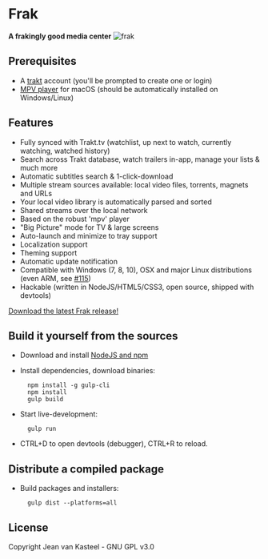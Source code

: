 # Frak

**A frakingly good media center**
![frak](https://user-images.githubusercontent.com/12599850/100279290-89ccc480-2f66-11eb-9281-ca575cfbfab9.png)

## Prerequisites
- A [trakt](https://trakt.tv/) account (you'll be prompted to create one or login)
- [MPV player](https://mpv.io/) for macOS (should be automatically installed on Windows/Linux)

## Features
- Fully synced with Trakt.tv (watchlist, up next to watch, currently watching, watched history)
- Search across Trakt database, watch trailers in-app, manage your lists & much more
- Automatic subtitles search & 1-click-download
- Multiple stream sources available: local video files, torrents, magnets and URLs
- Your local video library is automatically parsed and sorted
- Shared streams over the local network
- Based on the robust 'mpv' player
- "Big Picture" mode for TV & large screens
- Auto-launch and minimize to tray support
- Localization support
- Theming support
- Automatic update notification
- Compatible with Windows (7, 8, 10), OSX and major Linux distributions (even ARM, see [#115](https://github.com/vankasteelj/frak/issues/115))
- Hackable (written in NodeJS/HTML5/CSS3, open source, shipped with devtools)

[Download the latest Frak release!](https://github.com/vankasteelj/frak/releases)

## Build it yourself from the sources
- Download and install [NodeJS and npm](https://nodejs.org)

- Install dependencies, download binaries:

        npm install -g gulp-cli
        npm install
        gulp build

- Start live-development:

        gulp run
    
- CTRL+D to open devtools (debugger), CTRL+R to reload.

## Distribute a compiled package
- Build packages and installers:

        gulp dist --platforms=all
        
        
## License
Copyright Jean van Kasteel - GNU GPL v3.0